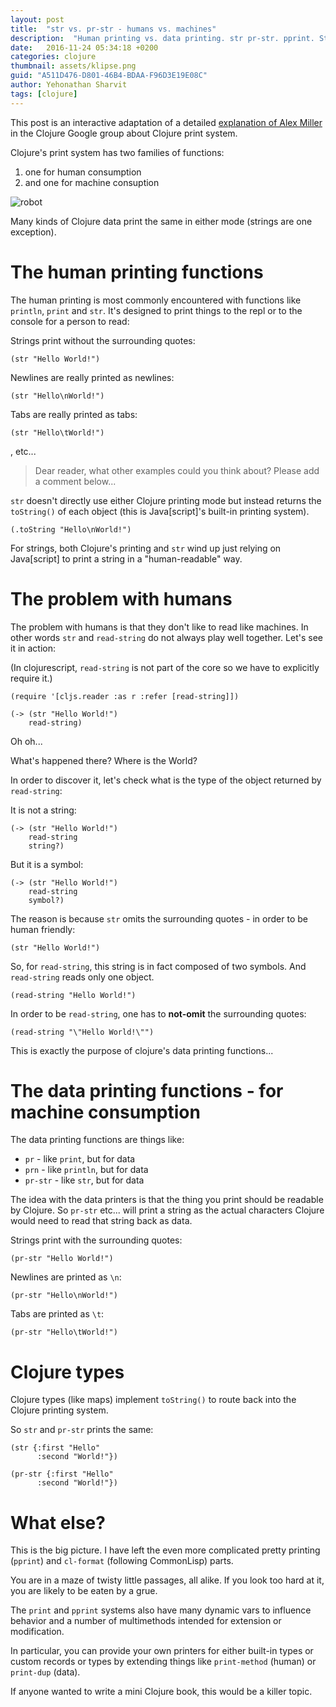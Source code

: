 ```yaml
---
layout: post
title:  "str vs. pr-str - humans vs. machines"
description:  "Human printing vs. data printing. str pr-str. pprint. Stringification in clojure"
date:   2016-11-24 05:34:18 +0200
categories: clojure
thumbnail: assets/klipse.png
guid: "A511D476-D801-46B4-BDAA-F96D3E19E08C"
author: Yehonathan Sharvit
tags: [clojure]
---
```


This post is an interactive adaptation of a detailed [explanation of Alex Miller](https://groups.google.com/forum/#!topic/clojure/_qzaqqkMHHw) in the Clojure Google group about Clojure print system.

Clojure's print system has two families of functions:

1. one for human consumption
2. and one for machine consuption

![robot](/assets/human-robot.jpg)

Many kinds of Clojure data print the same in either mode (strings are one exception).

# The human printing functions

The human printing is most commonly encountered with functions like `println`, `print` and `str`. It's designed to print things to the repl or to the console for a person to read:

Strings print without the surrounding quotes:

~~~klipse
(str "Hello World!")
~~~


Newlines are really printed as newlines:

~~~klipse
(str "Hello\nWorld!")
~~~

Tabs are really printed as tabs:

~~~klipse
(str "Hello\tWorld!")
~~~

, etc...

> Dear reader, what other examples could you think about? Please add a comment below...


`str` doesn't directly use either Clojure printing mode but instead returns the `toString()` of each object (this is Java[script]'s built-in printing system).

~~~klipse
(.toString "Hello\nWorld!")
~~~

For strings, both Clojure's printing and `str` wind up just relying on Java[script] to print a string in a "human-readable" way.

# The problem with humans

The problem with humans is that they don't like to read like machines. In other words `str` and `read-string` do not always play well together. Let's see it in action:

(In clojurescript, `read-string` is not part of the core so we have to explicitly require it.)

~~~klipse
(require '[cljs.reader :as r :refer [read-string]])
~~~

~~~klipse
(-> (str "Hello World!")
    read-string)
~~~

Oh oh...

What's happened there? Where is the World?

In order to discover it, let's check what is the type of the object returned by `read-string`:

It is not a string:

~~~klipse
(-> (str "Hello World!")
    read-string
    string?)
~~~

But it is a symbol:

~~~klipse
(-> (str "Hello World!")
    read-string
    symbol?)
~~~

The reason is because `str` omits the surrounding quotes - in order to be human friendly:

~~~klipse
(str "Hello World!")
~~~

So, for `read-string`, this string is in fact composed of two symbols. And `read-string` reads only one object.

~~~klipse
(read-string "Hello World!")
~~~

In order to be `read-string`, one has to **not-omit** the surrounding quotes:


~~~klipse
(read-string "\"Hello World!\"")
~~~

This is exactly the purpose of clojure's data printing functions...

# The data printing functions - for machine consumption

The data printing functions are things like:

- `pr` - like `print`, but for data
- `prn` - like `println`, but for data
- `pr-str` - like `str`, but for data

The idea with the data printers is that the thing you print should be readable by Clojure. So `pr-str` etc... will print a string as the actual characters Clojure would need to read that string back as data.


Strings print with the surrounding quotes:

~~~klipse
(pr-str "Hello World!")
~~~

Newlines are printed as `\n`:

~~~klipse
(pr-str "Hello\nWorld!")
~~~

Tabs are printed as `\t`:

~~~klipse
(pr-str "Hello\tWorld!")
~~~

# Clojure types

Clojure types (like maps) implement `toString()` to route back into the Clojure printing system.

So `str` and `pr-str` prints the same:

~~~klipse
(str {:first "Hello"
      :second "World!"})
~~~

~~~klipse
(pr-str {:first "Hello"
      :second "World!"})
~~~


# What else?

This is the big picture. I have left the even more complicated pretty printing (`pprint`) and `cl-format` (following CommonLisp) parts.

You are in a maze of twisty little passages, all alike. If you look too hard at it, you are likely to be eaten by a grue.

The `print` and `pprint` systems also have many dynamic vars to influence behavior and a number of multimethods intended for extension or modification.

In particular, you can provide your own printers for either built-in types or custom records or types by extending things like `print-method` (human) or `print-dup` (data).

If anyone wanted to write a mini Clojure book, this would be a killer topic.


